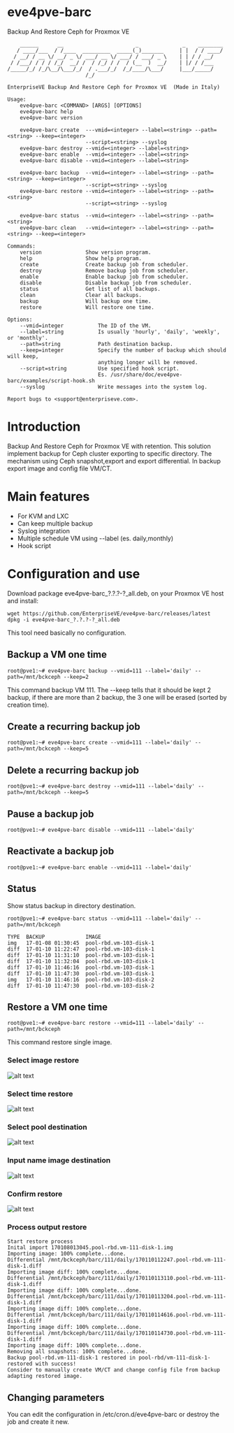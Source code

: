 # eve4pve-barc
Backup And Restore Ceph for Proxmox VE
```
    ______      __                       _              _    ________
   / ____/___  / /____  _________  _____(_)_______     | |  / / ____/
  / __/ / __ \/ __/ _ \/ ___/ __ \/ ___/ / ___/ _ \    | | / / __/
 / /___/ / / / /_/  __/ /  / /_/ / /  / (__  )  __/    | |/ / /___
/_____/_/ /_/\__/\___/_/  / .___/_/  /_/____/\___/     |___/_____/
                         /_/

EnterpriseVE Backup And Restore Ceph for Proxmox VE  (Made in Italy)

Usage:
    eve4pve-barc <COMMAND> [ARGS] [OPTIONS]
    eve4pve-barc help
    eve4pve-barc version
 
    eve4pve-barc create  ---vmid=<integer> --label=<string> --path=<string> --keep=<integer>
                         --script=<string> --syslog 
    eve4pve-barc destroy --vmid=<integer> --label=<string>
    eve4pve-barc enable  --vmid=<integer> --label=<string>
    eve4pve-barc disable --vmid=<integer> --label=<string>

    eve4pve-barc backup  --vmid=<integer> --label=<string> --path=<string> --keep=<integer>
                         --script=<string> --syslog 
    eve4pve-barc restore --vmid=<integer> --label=<string> --path=<string>
                         --script=<string> --syslog 

    eve4pve-barc status  --vmid=<integer> --label=<string> --path=<string>   
    eve4pve-barc clean   --vmid=<integer> --label=<string> --path=<string> --keep=<integer>

Commands:
    version              Show version program.
    help                 Show help program.
    create               Create backup job from scheduler.
    destroy              Remove backup job from scheduler.
    enable               Enable backup job from scheduler.
    disable              Disable backup job from scheduler.
    status               Get list of all backups.
    clean                Clear all backups.
    backup               Will backup one time.
    restore              Will restore one time.

Options:
    --vmid=integer           The ID of the VM.
    --label=string           Is usually 'hourly', 'daily', 'weekly', or 'monthly'.
    --path=string            Path destination backup.
    --keep=integer           Specify the number of backup which should will keep, 
                             anything longer will be removed.
    --script=string          Use specified hook script.
                             Es. /usr/share/doc/eve4pve-barc/examples/script-hook.sh
    --syslog                 Write messages into the system log.

Report bugs to <support@enterpriseve.com>. 
```

# Introduction
Backup And Restore Ceph for Proxmox VE with retention.
This solution implement backup for Ceph cluster exporting to specific directory.
The mechanism using Ceph snapshot,export and export differential.
In backup export image and config file VM/CT.

# Main features
* For KVM and LXC
* Can keep multiple backup
* Syslog integration
* Multiple schedule VM using --label (es. daily,monthly)
* Hook script

# Configuration and use
Download package eve4pve-barc_?.?.?-?_all.deb, on your Proxmox VE host and install:
```
wget https://github.com/EnterpriseVE/eve4pve-barc/releases/latest
dpkg -i eve4pve-barc_?.?.?-?_all.deb
```
This tool need basically no configuration.

## Backup a VM one time
```
root@pve1:~# eve4pve-barc backup --vmid=111 --label='daily' --path=/mnt/bckceph --keep=2
```
This command backup VM 111. The --keep tells that it should be kept 2 backup, if there are more than 2 backup, the 3 one will be erased (sorted by creation time).
## Create a recurring backup job
```
root@pve1:~# eve4pve-barc create --vmid=111 --label='daily' --path=/mnt/bckceph --keep=5
```

## Delete a recurring backup job
```
root@pve1:~# eve4pve-barc destroy --vmid=111 --label='daily' --path=/mnt/bckceph --keep=5
```

## Pause a backup job
```
root@pve1:~# eve4pve-barc disable --vmid=111 --label='daily'
```

## Reactivate a backup job
```
root@pve1:~# eve4pve-barc enable --vmid=111 --label='daily'
```

## Status
Show status backup in directory destination.

```
root@pve1:~# eve4pve-barc status --vmid=111 --label='daily' --path=/mnt/bckceph

TYPE  BACKUP             IMAGE
img   17-01-08 01:30:45  pool-rbd.vm-103-disk-1
diff  17-01-10 11:22:47  pool-rbd.vm-103-disk-1
diff  17-01-10 11:31:10  pool-rbd.vm-103-disk-1
diff  17-01-10 11:32:04  pool-rbd.vm-103-disk-1
diff  17-01-10 11:46:16  pool-rbd.vm-103-disk-1
diff  17-01-10 11:47:30  pool-rbd.vm-103-disk-1
img   17-01-10 11:46:16  pool-rbd.vm-103-disk-2
diff  17-01-10 11:47:30  pool-rbd.vm-103-disk-2
```

## Restore a VM one time
```
root@pve1:~# eve4pve-barc restore --vmid=111 --label='daily' --path=/mnt/bckceph
```
This command restore single image.

### Select image restore
![alt text](./docs/select-image.png "Select image restore")

### Select time restore
![alt text](./docs/select-time.png "Select time restore")

### Select pool destination
![alt text](./docs/select-pool.png "Select pool destination")

### Input name image destination
![alt text](./docs/name-image-destination.png "Input name image destination")

### Confirm restore
![alt text](./docs/confirm-restore.png "Confirm restore")

### Process output restore
```
Start restore process
Inital import 170108013045.pool-rbd.vm-111-disk-1.img
Importing image: 100% complete...done.
Differential /mnt/bckceph/barc/111/daily/170110112247.pool-rbd.vm-111-disk-1.diff
Importing image diff: 100% complete...done.
Differential /mnt/bckceph/barc/111/daily/170110113110.pool-rbd.vm-111-disk-1.diff
Importing image diff: 100% complete...done.
Differential /mnt/bckceph/barc/111/daily/170110113204.pool-rbd.vm-111-disk-1.diff
Importing image diff: 100% complete...done.
Differential /mnt/bckceph/barc/111/daily/170110114616.pool-rbd.vm-111-disk-1.diff
Importing image diff: 100% complete...done.
Differential /mnt/bckceph/barc/111/daily/170110114730.pool-rbd.vm-111-disk-1.diff
Importing image diff: 100% complete...done.
Removing all snapshots: 100% complete...done.
Backup pool-rbd.vm-111-disk-1 restored in pool-rbd/vm-111-disk-1-restored with success!
Consider to manually create VM/CT and change config file from backup adapting restored image.
```

## Changing parameters
You can edit the configuration in /etc/cron.d/eve4pve-barc or destroy the job and create it new.